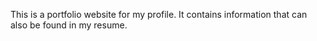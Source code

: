 This is a portfolio website for my profile. It contains information that can also be found in my resume.
